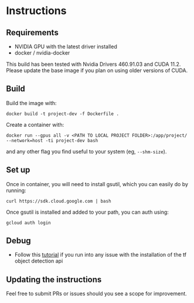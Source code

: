 # Instructions

## Requirements

* NVIDIA GPU with the latest driver installed
* docker / nvidia-docker

This build has been tested with Nvidia Drivers 460.91.03 and CUDA 11.2. Please update the base image
if you plan on using older versions of CUDA.

## Build
Build the image with:
```
docker build -t project-dev -f Dockerfile .
```

Create a container with:
```
docker run --gpus all -v <PATH TO LOCAL PROJECT FOLDER>:/app/project/ --network=host -ti project-dev bash
```
and any other flag you find useful to your system (eg, `--shm-size`).

## Set up

Once in container, you will need to install gsutil, which you can easily do by running:
```
curl https://sdk.cloud.google.com | bash
```

Once gsutil is installed and added to your path, you can auth using:
```
gcloud auth login
```

## Debug
* Follow this [tutorial](https://tensorflow-object-detection-api-tutorial.readthedocs.io/en/latest/install.html#tensorflow-object-detection-api-installation) if you run into any issue with the installation of the
tf object detection api

## Updating the instructions
Feel free to submit PRs or issues should you see a scope for improvement. 
